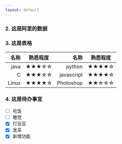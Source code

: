 ```yaml
---
layout: default
---
```



<script type="text/javascript">
  function get_tb_reg() {
    $.get(
         "http://lp.taobao.com/go/rgn/citydistrictdata.php"
        ,{}
        ,function(data,status,xhr){
          //console.log(data);
          tnodes = data.nodes;
          shtml = "<ul>";
          for (var i = 0; i < tnodes.length; i++) {
            shtml += "<li>" + tnodes[i].id + "</li>";
          }
          shtml += "</ul>";

          $("#resTbreg").html(shtml);
        }
        ,'jsonp'
      );
    }

  get_tb_reg();
</script>


### 2. 这是阿里的数据

<div id="resTbreg" class="well"></div>



### 3. 这是表格

| 名称 | 熟悉程度 | 名称 | 熟悉程度 |
| ------: | :------: | ------: | :------: |
| java | ★★★☆☆ | python | ★★★★☆ |
| C | ★★★☆☆ | javascript | ★★★★☆ |
| Linux | ★★★★☆ | Photoshop | ★★☆☆☆ |

### 4. 这是待办事宜

- [ ] 吃饭
- [ ] 睡觉
- [x] 打豆豆
- [x] 发呆
- [x] 新增功能